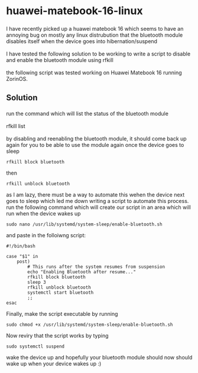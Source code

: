 <h1 align="left">huawei-matebook-16-linux</h1>

###

<p align="left">I have recently picked up a huawei matebook 16 which seems to have an annoying bug on mostly any linux distrubution that the bluetooth module disables itself when the device goes into hibernation/suspend<br><br>I have tested the following solution to be working to write a script to disable and enable the bluetooth module using rfkill<br><br>the following script was tested working on Huawei Matebook 16 running ZorinOS.</p>

###

<h2 align="left">Solution</h2>

###

<p align="left">run the command which will list the status of the bluetooth module<br><br>rfkill list<br><br>by disabling and reenabling the bluetooth module, it should come back up again for you to be able to use the module again once the device goes to sleep</p>

``
  rfkill block bluetooth
``
<p align="left">then</p>

``` 
rfkill unblock bluetooth

``` 

<p align="left">as I am lazy, there must be a way to automate this wehen the device next goes to sleep which led me down writing a script to automate this process. run the following command which will create our script in an area which will run when the device wakes up</p>

``` 
sudo nano /usr/lib/systemd/system-sleep/enable-bluetooth.sh

```

<p align="left">and paste in the folloiwng script:</p>

``` 
#!/bin/bash

case "$1" in
    post)
        # This runs after the system resumes from suspension
        echo "Enabling Bluetooth after resume..."
        rfkill block bluetooth
        sleep 3
        rfkill unblock bluetooth
        systemctl start bluetooth
        ;;
esac

``` 

<p align="left">Finally, make the script executable by running</p>

``` 
sudo chmod +x /usr/lib/systemd/system-sleep/enable-bluetooth.sh

``` 

<p align="left">Now reviry that the script works by typing</p>

```
sudo systemctl suspend

``` 
<p align="left">wake the device up and hopefully your bluetooth module should now should wake up when your device wakes up :)</p>

###
